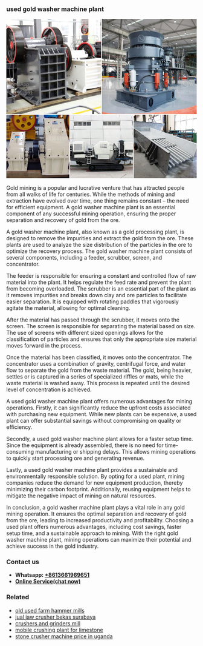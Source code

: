 <h3>used gold washer machine plant</h3><img src='1708309015.jpg' alt=''><p>Gold mining is a popular and lucrative venture that has attracted people from all walks of life for centuries. While the methods of mining and extraction have evolved over time, one thing remains constant – the need for efficient equipment. A gold washer machine plant is an essential component of any successful mining operation, ensuring the proper separation and recovery of gold from the ore.</p><p>A gold washer machine plant, also known as a gold processing plant, is designed to remove the impurities and extract the gold from the ore. These plants are used to analyze the size distribution of the particles in the ore to optimize the recovery process. The gold washer machine plant consists of several components, including a feeder, scrubber, screen, and concentrator.</p><p>The feeder is responsible for ensuring a constant and controlled flow of raw material into the plant. It helps regulate the feed rate and prevent the plant from becoming overloaded. The scrubber is an essential part of the plant as it removes impurities and breaks down clay and ore particles to facilitate easier separation. It is equipped with rotating paddles that vigorously agitate the material, allowing for optimal cleaning.</p><p>After the material has passed through the scrubber, it moves onto the screen. The screen is responsible for separating the material based on size. The use of screens with different sized openings allows for the classification of particles and ensures that only the appropriate size material moves forward in the process.</p><p>Once the material has been classified, it moves onto the concentrator. The concentrator uses a combination of gravity, centrifugal force, and water flow to separate the gold from the waste material. The gold, being heavier, settles or is captured in a series of specialized riffles or mats, while the waste material is washed away. This process is repeated until the desired level of concentration is achieved.</p><p>A used gold washer machine plant offers numerous advantages for mining operations. Firstly, it can significantly reduce the upfront costs associated with purchasing new equipment. While new plants can be expensive, a used plant can offer substantial savings without compromising on quality or efficiency.</p><p>Secondly, a used gold washer machine plant allows for a faster setup time. Since the equipment is already assembled, there is no need for time-consuming manufacturing or shipping delays. This allows mining operations to quickly start processing ore and generating revenue.</p><p>Lastly, a used gold washer machine plant provides a sustainable and environmentally responsible solution. By opting for a used plant, mining companies reduce the demand for new equipment production, thereby minimizing their carbon footprint. Additionally, reusing equipment helps to mitigate the negative impact of mining on natural resources.</p><p>In conclusion, a gold washer machine plant plays a vital role in any gold mining operation. It ensures the optimal separation and recovery of gold from the ore, leading to increased productivity and profitability. Choosing a used plant offers numerous advantages, including cost savings, faster setup time, and a sustainable approach to mining. With the right gold washer machine plant, mining operations can maximize their potential and achieve success in the gold industry.</p><h3>Contact us</h3><ul><li><strong>Whatsapp:&nbsp;<a href="https://wa.me/8613661969651">+8613661969651</a></strong></li><li><a href="https://swt.shibang-china.com/?git&amp;zhl&amp;used gold washer machine plant"><strong>Online Service(chat now)</strong></a></li></ul><h3>Related</h3><ul><li><a href='old used farm hammer mills.md'>old used farm hammer mills</a></li><li><a href='jual jaw crusher bekas surabaya.md'>jual jaw crusher bekas surabaya</a></li><li><a href='crushers and grinders mill.md'>crushers and grinders mill</a></li><li><a href='mobile crushing plant for limestone.md'>mobile crushing plant for limestone</a></li><li><a href='stone crusher machine price in uganda.md'>stone crusher machine price in uganda</a></li></ul>
